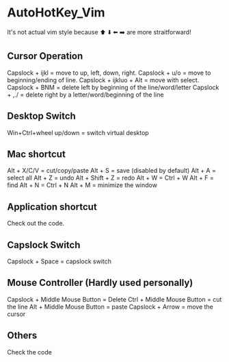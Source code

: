 # AutoHotKey_Vim
It's not actual vim style because ⬆️ ⬇️ ⬅️ ➡️ are more straitforward!

## Cursor Operation
Capslock + ijkl = move to up, left, down, right.
Capslock + u/o = move to beginning/ending of line.
Capslock + ijkluo + Alt = move with select.
Capslock + BNM = delete left by beginning of the line/word/letter
Capslock + ,./ = delete right by a letter/word/beginning of the line

## Desktop Switch
Win+Ctrl+wheel up/down = switch virtual desktop

## Mac shortcut
Alt + X/C/V = cut/copy/paste
Alt + S = save (disabled by default)
Alt + A = select all
Alt + Z = undo
Alt + Shift + Z = redo
Alt + W = Ctrl + W
Alt + F = find
Alt + N = Ctrl + N
Alt + M = minimize the window

## Application shortcut
Check out the code. 

## Capslock Switch
Capslock + Space = capslock switch

## Mouse Controller (Hardly used personally)
Capslock + Middle Mouse Button = Delete
Ctrl + Middle Mouse Button = cut the line
Alt + Middle Mouse Button = paste
Capslock + Arrow = move the cursor

## Others
Check the code